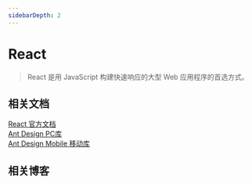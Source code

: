 ```yaml
---
sidebarDepth: 2
---
```


# React
> React 是用 JavaScript 构建快速响应的大型 Web 应用程序的首选方式。

## 相关文档
[React 官方文档](https://www.reactjscn.com/)   
[Ant Design PC库](https://ant.design/index-cn)   
[Ant Design Mobile 移动库](https://mobile.ant.design/index-cn)

## 相关博客



